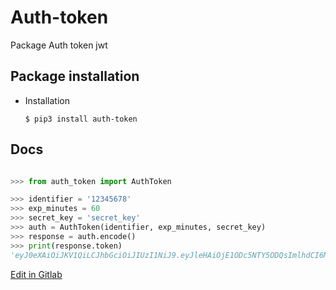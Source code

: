 # Auth-token

Package Auth token jwt

## Package installation
- Installation
    ```shell
    $ pip3 install auth-token
    ```

## Docs
```python

>>> from auth_token import AuthToken

>>> identifier = '12345678'
>>> exp_minutes = 60
>>> secret_key = 'secret_key'
>>> auth = AuthToken(identifier, exp_minutes, secret_key)
>>> response = auth.encode()
>>> print(response.token)
'eyJ0eXAiOiJKV1QiLCJhbGciOiJIUzI1NiJ9.eyJleHAiOjE1ODc5NTY5ODQsImlhdCI6MTU4Nzk1NjY4NCwic3ViIjoiMSIsInV1aWQiOiJhYTUwNWE3ZS1hMjEyLTRiOTktYmI3Yy02Njg3MjViZGQ3YTcifQ.l1uGXiZpZHuOt0iWmcksLsdkUQjYesH_OxmCpjJHWDk'
```

[Edit in Gitlab](https://gitlab.com/developerjoseph/auth-token)